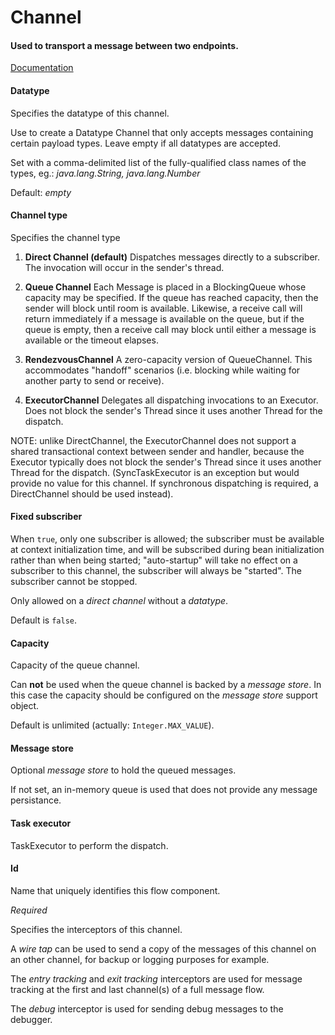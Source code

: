 # Channel
#### Used to transport a message between two endpoints.
<a href="http://docs.spring.io/spring-integration/docs/2.1.x/reference/html/messaging-channels-section.html" target="_blank">Documentation</a>

#### Datatype
Specifies the datatype of this channel.

Use to create a Datatype Channel that only accepts messages containing  certain payload types. Leave empty if all datatypes are accepted.

Set with a comma-delimited list of the fully-qualified class names of the types, eg.: <i>java.lang.String, java.lang.Number</i>

Default: <i>empty</i>

#### Channel type
Specifies the channel type

1. <b>Direct Channel (default)</b>
Dispatches messages directly to a subscriber. The invocation will occur in the sender's thread. 

2. <b>Queue Channel</b>
Each Message is placed in a BlockingQueue whose capacity may be specified. 
If the queue has reached capacity, then the sender will block until room is available. Likewise, a receive call will return immediately if a message is available on the queue, but if the queue is empty, then a receive call may block until either a message is available or the timeout elapses.

3. <b>RendezvousChannel</b>
A zero-capacity version of QueueChannel. This accommodates "handoff" scenarios (i.e. blocking while waiting for another party to send or receive). 

4. <b>ExecutorChannel</b>
Delegates all dispatching invocations to an Executor. Does not block the sender's Thread since it uses another Thread for the dispatch.

NOTE: unlike DirectChannel, the ExecutorChannel does not support a shared transactional context between sender and handler, because the Executor typically does not block the sender's Thread since it uses another Thread for the dispatch. (SyncTaskExecutor is an exception but would provide no value for this channel. If synchronous dispatching is required, a DirectChannel should be used instead).

#### Fixed subscriber
When <code>true</code>, only one subscriber is allowed; the subscriber must be available at context initialization time, and will be subscribed during bean initialization rather than when being started; "auto-startup" will take no effect on a subscriber to this channel, the subscriber will always be "started". The subscriber cannot be stopped.

Only allowed on a <i>direct channel</i> without a <i>datatype</i>.

Default is <code>false</code>.

#### Capacity
Capacity of the queue channel.

Can <b>not</b> be used when the queue channel is backed by a <i>message store</i>. In this case the capacity should be configured on the <i>message store</i> support object.

Default is unlimited (actually: <code>Integer.MAX_VALUE</code>).


#### Message store
Optional <i>message store</i> to hold the queued messages.

If not set, an in-memory queue is used that does not provide any message persistance.

#### Task executor
TaskExecutor to perform the dispatch.

#### Id
Name that uniquely identifies this flow component.

<i>Required</i>


Specifies the interceptors of this channel.

A <i>wire tap</i> can be used to send a copy of the messages of this channel on an other channel, for backup or logging purposes for example.

The <i>entry tracking</i> and <i>exit tracking</i> interceptors are used for message tracking at the first and last channel(s) of a full message flow.

The <i>debug</i> interceptor is used for sending debug messages to the debugger.


